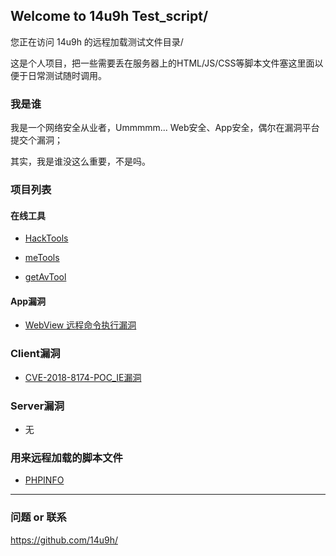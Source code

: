 ## Welcome to 14u9h Test_script/

您正在访问 14u9h 的远程加载测试文件目录/

这是个人项目，把一些需要丢在服务器上的HTML/JS/CSS等脚本文件塞这里面以便于日常测试随时调用。

### 我是谁

我是一个网络安全从业者，Ummmmm... Web安全、App安全，偶尔在漏洞平台提交个漏洞；

其实，我是谁没这么重要，不是吗。

### 项目列表

#### 在线工具

* [HackTools](https://14u9h.github.io/Test_script/Tools/HackTools/)

* [meTools](https://14u9h.github.io/Test_script/Tools/meTools/#/home)

* [getAvTool](https://14u9h.github.io/Test_script/Tools/Auxiliary%20tool/getAvTool.html)

#### App漏洞

* [WebView 远程命令执行漏洞](https://14u9h.github.io/Test_script/AppSec/WebView_RCEV03.html)

### Client漏洞

* [CVE-2018-8174-POC_IE漏洞](https://14u9h.github.io/Test_script/ClientSec/CVE-2018-8174_PoC.html)

### Server漏洞

* 无

### 用来远程加载的脚本文件

* [PHPINFO](https://raw.githubusercontent.com/14u9h/Test_script/master/phpinfo.php)

***

### 问题 or 联系

https://github.com/14u9h/


